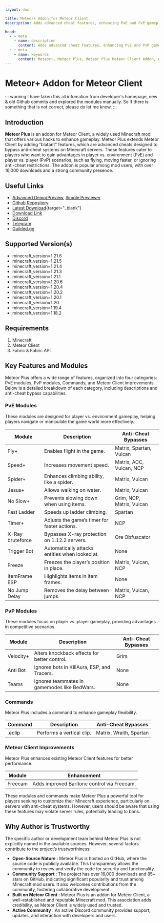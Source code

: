 ```yaml
---
layout: doc

title: Meteor+ Addon for Meteor Client
description: Adds advanced cheat features, enhancing PvE and PvP gameplay

head:
  - - meta
    - name: description
      content: Adds advanced cheat features, enhancing PvE and PvP gameplay
  - - meta
    - name: keywords
      content: Meteor+, Meteor Plus, Meteor Plus Meteor Client Addon, meteor client, meteor client addon, minecraft mods
---
```


# Meteor+ Addon for Meteor Client
::: warning
I have taken this all infomation from developer's homepage, new & old Github commits and explored the modules manually. So if there is something that is not correct, please do let me know.
:::

## Introduction

**Meteor Plus** is an addon for Meteor Client, a widely used Minecraft mod that offers various hacks to enhance gameplay. Meteor Plus extends Meteor Client by adding "blatant" features, which are advanced cheats designed to bypass anti-cheat systems on Minecraft servers. These features cater to players who want to gain advantages in player vs. environment (PvE) and player vs. player (PvP) scenarios, such as flying, moving faster, or ignoring anti-cheat restrictions. The addon is popular among mod users, with over 16,000 downloads and a strong community presence.

## Useful Links

* [Advanced Demo/Preview](/en/meteor/preview/?MeteorClientPlus/MeteorPlus/tree/1.21.6/src/main/java/nekiplay/meteorplus/features/modules), [Simple Previewer](/en/meteor/preview/simple.html?MeteorClientPlus/MeteorPlus/tree/1.21.6/src/main/java/nekiplay/meteorplus/features/modules)
* [Github Repository](https://github.com/MeteorClientPlus/MeteorPlus)
* [Latest Download](/en/download/?MeteorClientPlus/MeteorPlus){target="_blank"}
* [Download Link](https://meteorclientplus.github.io/versions.html)
* [Discord](https://discord.com/invite/N3gqYc7GRS)
* [Telegram](https://t.me/+E3PuLb8cZOlmZWIy)
* [Guilded.gg](https://www.guilded.gg/i/27dAlJKk)

## Supported Version(s)

* minecraft_version=1.21.6
* minecraft_version=1.21.5
* minecraft_version=1.21.4
* minecraft_version=1.21.3
* minecraft_version=1.21.1
* minecraft_version=1.20.6
* minecraft_version=1.20.4
* minecraft_version=1.20.2
* minecraft_version=1.20.1
* minecraft_version=1.20
* minecraft_version=1.19.4
* minecraft_version=1.18.2

## Requirements

1. Minecraft
2. Meteor Client
3. Fabric & Fabric API

## Key Features and Modules

Meteor Plus offers a wide range of features, organized into four categories: PvE modules, PvP modules, Commands, and Meteor Client improvements. Below is a detailed breakdown of each category, including descriptions and anti-cheat bypass capabilities.

### PvE Modules

These modules are designed for player vs. environment gameplay, helping players navigate or manipulate the game world more effectively.


| Module           | Description                                    | Anti-Cheat Bypasses       |
| ------------------ | ------------------------------------------------ | --------------------------- |
| Fly+             | Enables flight in the game.                    | Matrix, Spartan, Vulcan   |
| Speed+           | Increases movement speed.                      | Matrix, ACC, Vulcan, NCP  |
| Spider+          | Enhances climbing ability, like a spider.      | Matrix, Vulcan            |
| Jesus+           | Allows walking on water.                       | Matrix, Vulcan            |
| No Slow+         | Prevents slowing down when using items.        | Grim, NCP, Matrix, Vulcan |
| Fast Ladder      | Speeds up ladder climbing.                     | Spartan                   |
| Timer+           | Adjusts the game’s timer for faster actions.  | NCP                       |
| X-Ray bruteforce | Bypasses X-ray protection on 1.12.2 servers.   | Ore Obfuscator            |
| Trigger Bot      | Automatically attacks entities when looked at. | None                      |
| Freeze           | Freezes the player’s position in place.       | Matrix, Vulcan, NCP       |
| ItemFrame ESP    | Highlights items in item frames.               | None                      |
| No Jump Delay    | Removes the delay between jumps.               | Matrix, Vulcan, NCP       |

### PvP Modules

These modules focus on player vs. player gameplay, providing advantages in competitive scenarios.


| Module    | Description                                  | Anti-Cheat Bypasses |
| ----------- | ---------------------------------------------- | --------------------- |
| Velocity+ | Alters knockback effects for better control. | Grim                |
| Anti Bot  | Ignores bots in KillAura, ESP, and Tracers.  | None                |
| Teams     | Ignores teammates in gamemodes like BedWars. | None                |

### Commands

Meteor Plus includes a command to enhance gameplay flexibility.


| Command | Description               | Anti-Cheat Bypasses     |
| --------- | --------------------------- | ------------------------- |
| .eclip  | Performs a vertical clip. | Matrix, Wraith, Spartan |

### Meteor Client Improvements

Meteor Plus enhances existing Meteor Client features for better performance.


| Module  | Enhancement                                 |
| --------- | --------------------------------------------- |
| Freecam | Adds improved Baritone control via Freecam. |

These modules and commands make Meteor Plus a powerful tool for players seeking to customize their Minecraft experience, particularly on servers with anti-cheat systems. However, users should be aware that using these features may violate server rules, potentially leading to bans.

## Why Author is Trustworthy

The specific author or development team behind Meteor Plus is not explicitly named in the available sources. However, several factors contribute to the project’s trustworthiness:

* **Open-Source Nature** : Meteor Plus is hosted on GitHub, where the source code is publicly available. This transparency allows the community to review and verify the code for security and functionality.
* **Community Support** : The project has over 16,000 downloads and 85+ stars on GitHub, indicating significant popularity and trust among Minecraft mod users. It also welcomes contributions from the community, fostering collaborative development.
* **Built on Meteor Client** : Meteor Plus is an addon for Meteor Client, a well-established and reputable Minecraft mod. This association adds credibility, as Meteor Client is widely used and trusted.
* **Active Community** : An active Discord community provides support, updates, and interaction with developers and users.
